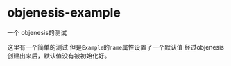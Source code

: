 # objenesis-example
一个 objenesis的测试


这里有一个简单的测试 但是`Example`的`name`属性设置了一个默认值 经过objenesis创建出来后，默认值没有被初始化好。
